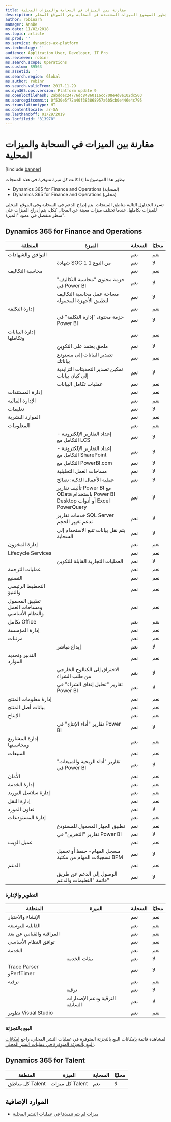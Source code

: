 ```yaml
---
title: مقارنة بين الميزات في السحابة والميزات المحلية
description: يُظهر الموضوع الميزات المعتمدة في السحابة وفي الموقع المحلي.
author: robinarh
manager: AnnBe
ms.date: 11/02/2018
ms.topic: article
ms.prod: ''
ms.service: dynamics-ax-platform
ms.technology: ''
audience: Application User, Developer, IT Pro
ms.reviewer: robinr
ms.search.scope: Operations
ms.custom: 89563
ms.assetid: ''
ms.search.region: Global
ms.author: robinr
ms.search.validFrom: 2017-11-29
ms.dyn365.ops.version: Platform update 9
ms.openlocfilehash: 2abddec24776dc84860116cc708e4d8e102dc503
ms.sourcegitcommit: 0f530e5f72a40f383868957a6b5cb0e446e4c795
ms.translationtype: HT
ms.contentlocale: ar-SA
ms.lasthandoff: 01/29/2019
ms.locfileid: "313970"
---
```

# <a name="comparison-of-cloud-and-on-premises-features"></a>مقارنة بين الميزات في السحابة والميزات المحلية

[!include [banner](../includes/banner.md)]

يظهر هذا الموضوع ما إذا كانت كل ميزة متوفرة في هذه المنتجات:

+ Dynamics 365 for Finance and Operations (لسحابة)
+ Dynamics 365 for Finance and Operations (محلي)

تسرد الجداول التالية مناطق المنتجات. يتم إدراج الدعم في السحابة وفي الموقع المحلي للميزات بكاملها. عندما تختلف ميزات معينة عن المجال ككل، يتم إدراج الميزات على سطر منفصل في عمود "الميزة".

## <a name="dynamics-365-for-finance-and-operations"></a>Dynamics 365 for Finance and Operations

| المنطقة | الميزة | السحابة | محليًا |
|---|---|---|---|
| التوافق والشهادات | | نعم | نعم |
| | شهادة SOC 1 من النوع 1 | نعم | لا |
| محاسبة التكاليف | | ‏‏نعم | ‏‏نعم |
| | حزمة محتوى "محاسبة التكاليف‬" في Power BI | ‏‏نعم | لا |
| | مساحة عمل محاسبة التكاليف لتطبيق الأجهزة المحمولة | ‏‏نعم | لا |
| إدارة التكلفة | | ‏‏نعم | ‏‏نعم |
| | حزمة محتوى "إدارة التكلفة‬" في Power BI | ‏‏نعم | لا |
| إدارة البيانات وتكاملها | | ‏‏نعم | ‏‏نعم |
| | ملحق يعتمد على التكوين | نعم | لا |
| | تصدير البيانات إلى مستودع بياناتك | نعم | نعم |
| | تمكين تصدير التحديثات التزايدية إلى كيان بيانات | ‏‏نعم | لا |
| | عمليات تكامل البيانات | ‏‏نعم | ‏‏نعم |
| إدارة المستندات | | ‏‏نعم| ‏‏نعم |
| الإدارة المالية | | ‏‏نعم | ‏‏نعم |
| تعليمات | | نعم | لا |
| الموارد البشرية | | نعم | نعم |
| المعلومات | | نعم | نعم |
| | إعداد التقارير الإلكترونية - التكامل مع LCS | ‏‏نعم | لا |
| | إعداد التقارير الإلكترونية - التكامل مع SharePoint | ‏‏نعم | لا |
| | التكامل مع PowerBI.com | ‏‏نعم | لا |
| | مساحات العمل التحليلية | نعم | لا |
| | عملية الأعمال الذكية: نصائح | ‏‏نعم | لا |
| | تأليف تقارير Power BI مع OData باستخدام Power BI Desktop أو أدوات Excel PowerQuery | ‏‏نعم | لا |
| | خدمات تقارير SQL Server‬ تدعم تغيير الحجم | نعم | لا |
| | يتم نقل بيانات تتبع الاستخدام إلى السحابة | نعم | لا |
| إدارة المخزون | | نعم | نعم |
| Lifecycle Services | | نعم | نعم |
| | العمليات التجارية القابلة للتكوين | نعم | لا |
| عمليات الترجمة | | نعم | نعم |
| التصنيع | | نعم | نعم |
| التخطيط الرئيسي والتنبؤ | | نعم | نعم |
| تطبيق المحمول ومساحات العمل والنظام الأساسي | | نعم | نعم |
| تكامل Office | | نعم | نعم |
| إدارة المؤسسة | | نعم | نعم |
| مرتبات | | نعم | نعم |
| | إيداع مباشر | نعم | لا |
| التدبير وتحديد الموارد | | نعم | نعم |
| | الاختراق إلى الكتالوج الخارجي من طلب الشراء | ‏‏نعم | لا |
| | تقارير "تحليل إنفاق الشراء"‬ في Power BI | ‏‏نعم | لا |
| إدارة معلومات المنتج | | ‏‏نعم | ‏‏نعم |
| بيانات أصل المنتج | | ‏‏نعم | ‏‏نعم |
| الإنتاج | | ‏‏نعم | ‏‏نعم |
| | تقارير "أداء الإنتاج" في Power BI | ‏‏نعم | لا |
| إدارة المشاريع ومحاسبتها | | ‏‏نعم | ‏‏نعم |
| ال‏‏مبيعات | | ‏‏نعم | ‏‏نعم |
| | تقارير "أداء الربحية والمبيعات" في Power BI | ‏‏نعم | لا |
| الأمان | | ‏‏نعم | ‏‏نعم |
| إدارة الخدمة | | ‏‏نعم | ‏‏نعم |
| إدارة سلاسل التوريد | | نعم | نعم |
| إدارة النقل | | ‏‏نعم | ‏‏نعم |
| تعاون المورد | | ‏‏نعم | لا |
| إدارة المستودعات | | ‏‏نعم | ‏‏نعم |
| | تطبيق الجهاز المحمول للمستودع | ‏‏نعم | ‏‏نعم |
| | تقارير "التخزين" في Power BI | ‏‏نعم | لا |
| عميل الويب | | ‏‏نعم | ‏‏نعم |
| | مسجل المهام- حفظ أو تحميل تسجيلات المهام من مكتبة BPM | نعم | لا |
| الدعم | | نعم | نعم |
| | الوصول إلى الدعم عن طريق قائمة "التعليمات والدعم" | نعم | لا |

### <a name="development-and-administration"></a>التطوير والإدارة

| المنطقة | الميزة | السحابة | محليًا |
|---|---|---|---|
| الإنشاء والاختبار | | نعم | نعم |
| القابلية للتوسعة | | نعم | نعم |
| المراقبة والقياس عن بعد | | نعم | نعم |
| توافق النظام الأساسي | | نعم | نعم |
| الخدمة | | نعم | نعم |
| | بيئات الخدمة | نعم | لا |
| Trace Parser وPerfTimer | | نعم | لا |
| ترقية | | نعم | نعم |
| | ترقية | ‏‏نعم | لا |
| | الترقية ودعم الإصدارات السابقة | ‏‏نعم | لا |
| تطوير Visual Studio | | ‏‏نعم | ‏‏نعم |

### <a name="retail"></a>‏‫البيع بالتجزئة‬ 
لمشاهدة قائمة بإمكانات البيع بالتجزئة المتوفرة في عمليات النشر المحلي‬، راجع [إمكانات البيع بالتجزئة المتوفرة في عمليات النشر المحلي‬](../../retail/retail-onprem.md).

## <a name="dynamics-365-for-talent"></a>Dynamics 365 for Talent

| المنطقة | الميزة | السحابة | محليًا |
|---|---|---|---|
| كل مناطق Talent | كل ميزات Talent | ‏‏نعم | لا |

## <a name="additional-resources"></a>الموارد الإضافية

- [ميزات لم يتم تنفيذها في عمليات النشر المحلية](features-not-implemented-on-prem.md)
